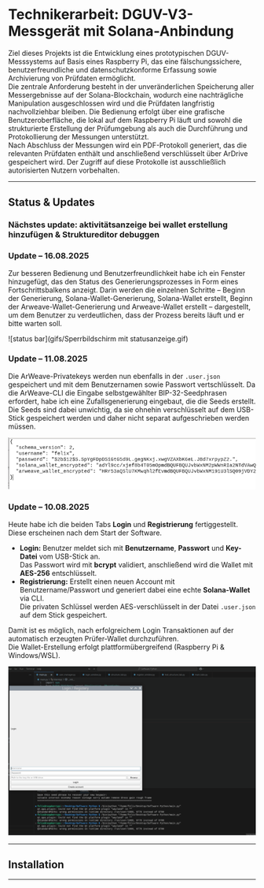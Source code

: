 #  Technikerarbeit: DGUV-V3-Messgerät mit Solana-Anbindung

Ziel dieses Projekts ist die Entwicklung eines prototypischen DGUV-Messsystems auf Basis eines Raspberry Pi, das eine fälschungssichere, benutzerfreundliche und datenschutzkonforme Erfassung sowie Archivierung von Prüfdaten ermöglicht.  
Die zentrale Anforderung besteht in der unveränderlichen Speicherung aller Messergebnisse auf der Solana-Blockchain, wodurch eine nachträgliche Manipulation ausgeschlossen wird und die Prüfdaten langfristig nachvollziehbar bleiben.
Die Bedienung erfolgt über eine grafische Benutzeroberfläche, die lokal auf dem Raspberry Pi läuft und sowohl die strukturierte Erstellung der Prüfumgebung als auch die Durchführung und Protokollierung der Messungen unterstützt.  
Nach Abschluss der Messungen wird ein PDF-Protokoll generiert, das die relevanten Prüfdaten enthält und anschließend verschlüsselt über ArDrive gespeichert wird. Der Zugriff auf diese Protokolle ist ausschließlich autorisierten Nutzern vorbehalten.  


---


##  Status & Updates

### Nächstes update: **aktivitätsanzeige bei wallet erstellung hinzufügen & Struktureditor debuggen**


### Update – 16.08.2025
Zur besseren Bedienung und Benutzerfreundlichkeit habe ich ein Fenster hinzugefügt, das den Status des Generierungsprozesses in Form eines Fortschrittsbalkens anzeigt. Darin werden die einzelnen Schritte – Beginn der Generierung, Solana-Wallet-Generierung, Solana-Wallet erstellt, Beginn der Arweave-Wallet-Generierung und Arweave-Wallet erstellt – dargestellt, um dem Benutzer zu verdeutlichen, dass der Prozess bereits läuft und er bitte warten soll.

![status bar](gifs/Sperrbildschirm mit statusanzeige.gif)

### Update – 11.08.2025
Die ArWeave-Privatekeys werden nun ebenfalls in der `.user.json` gespeichert und mit dem Benutzernamen sowie Passwort vertschlüsselt. Da die ArWeave-CLI die Eingabe selbstgewählter BIP-32-Seedphrasen erfordert, habe ich eine Zufallsgenerierung eingebaut, die die Seeds erstellt. Die Seeds sind dabei unwichtig, da sie ohnehin verschlüsselt auf dem USB-Stick gespeichert werden und daher nicht separat aufgeschrieben werden müssen.

![User Jason](gifs/user%20jason%20V2.png)



### Update – 10.08.2025

Heute habe ich die beiden Tabs **Login** und **Registrierung** fertiggestellt.  
Diese erscheinen nach dem Start der Software.  

- **Login:** Benutzer meldet sich mit **Benutzername**, **Passwort** und **Key-Datei** vom USB-Stick an.  
  Das Passwort wird mit **bcrypt** validiert, anschließend wird die Wallet mit **AES-256** entschlüsselt.  
- **Registrierung:** Erstellt einen neuen Account mit Benutzername/Passwort und generiert dabei eine echte **Solana-Wallet** via CLI.  
  Die privaten Schlüssel werden AES-verschlüsselt in der Datei `.user.json` auf dem Stick gespeichert.  

Damit ist es möglich, nach erfolgreichem Login Transaktionen auf der automatisch erzeugten Prüfer-Wallet durchzuführen.  
Die Wallet-Erstellung erfolgt plattformübergreifend (Raspberry Pi & Windows/WSL).

![Login und Registrierung Demo](gifs/Sperrbildschirm.gif)



---

##  Installation 


---



